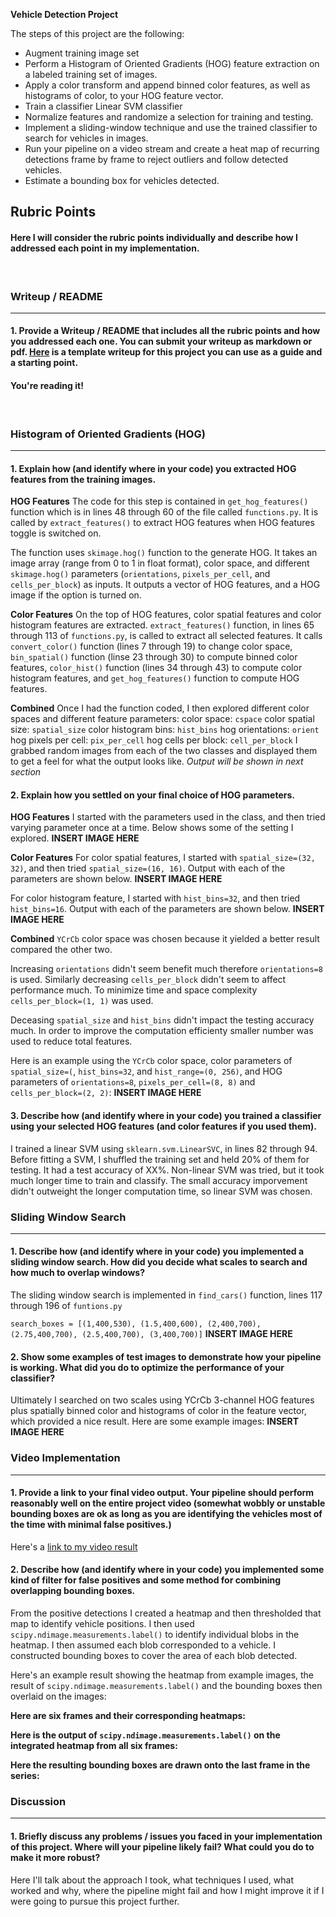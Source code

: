 **Vehicle Detection Project**

The steps of this project are the following:

* Augment training image set
* Perform a Histogram of Oriented Gradients (HOG) feature extraction on a labeled training set of images.
* Apply a color transform and append binned color features, as well as histograms of color, to your HOG feature vector. 
* Train a classifier Linear SVM classifier
* Normalize features and randomize a selection for training and testing.
* Implement a sliding-window technique and use the trained classifier to search for vehicles in images.
* Run your pipeline on a video stream and create a heat map of recurring detections frame by frame to reject outliers and follow detected vehicles.
* Estimate a bounding box for vehicles detected.


## Rubric Points
#### Here I will consider the rubric points individually and describe how I addressed each point in my implementation.  
&nbsp;

### Writeup / README
---
#### 1. Provide a Writeup / README that includes all the rubric points and how you addressed each one.  You can submit your writeup as markdown or pdf.  [Here](https://github.com/udacity/CarND-Vehicle-Detection/blob/master/writeup_template.md) is a template writeup for this project you can use as a guide and a starting point.  

#### You're reading it!
&nbsp;

### Histogram of Oriented Gradients (HOG)
---

#### 1. Explain how (and identify where in your code) you extracted HOG features from the training images.

**HOG Features**
The code for this step is contained in `get_hog_features()` function which is in lines 48 through 60 of the file called `functions.py`. It is called by `extract_features()` to extract HOG features when HOG features toggle is switched on.

The function uses `skimage.hog()` function to the generate HOG. It takes an image array (range from 0 to 1 in float format), color space, and different `skimage.hog()`  parameters (`orientations`, `pixels_per_cell`, and `cells_per_block`) as inputs. It outputs a vector of HOG features, and a HOG image if the option is turned on. 

**Color Features**
On the top of HOG features, color spatial features and color histogram features are extracted. `extract_features()` function, in lines 65 through 113 of `functions.py`, is called to extract all selected features. It calls `convert_color()` function (lines 7 through 19) to change color space, `bin_spatial()` function (linse 23 through 30) to compute binned color features, `color_hist()` function (lines 34 through 43) to compute color histogram features, and `get_hog_features()` function to compute HOG features.

**Combined**
Once I had the function coded, I then explored different color spaces and different feature parameters:
color space: `cspace`
color spatial size: `spatial_size`
color histogram bins: `hist_bins`
hog orientations: `orient`
hog pixels per cell: `pix_per_cell`
hog cells per block: `cell_per_block`
I grabbed random images from each of the two classes and displayed them to get a feel for what the output looks like.
*Output will be shown in next section*

#### 2. Explain how you settled on your final choice of HOG parameters.

**HOG Features**
I started with the parameters used in the class, and then tried varying parameter once at a time. Below shows some of the setting I explored.
**INSERT IMAGE HERE**

**Color Features**
For color spatial features, I started with `spatial_size=(32, 32)`, and then tried `spatial_size=(16, 16)`. Output with each of the parameters are shown below. 
**INSERT IMAGE HERE**

For color histogram feature, I started with `hist_bins=32`, and then tried `hist_bins=16`. Output with each of the parameters are shown below. 
**INSERT IMAGE HERE**

**Combined**
`YCrCb` color space was chosen because it yielded a better result compared the other two. 

Increasing `orientations` didn't seem benefit much therefore `orientations=8` is used. Similarly decreasing `cells_per_block` didn't seem to affect performance much. To minimize time and space complexity `cells_per_block=(1, 1)` was used.

Deceasing `spatial_size` and `hist_bins` didn't impact the testing accuracy much. In order to improve the computation efficienty smaller number was used to reduce total features.

Here is an example using the `YCrCb` color space, color parameters of `spatial_size=(`, `hist_bins=32`, and     `hist_range=(0, 256)`,  and HOG parameters of `orientations=8`, `pixels_per_cell=(8, 8)` and `cells_per_block=(2, 2)`:
**INSERT IMAGE HERE**


#### 3. Describe how (and identify where in your code) you trained a classifier using your selected HOG features (and color features if you used them).

I trained a linear SVM using `sklearn.svm.LinearSVC`, in lines 82 through 94. Before fitting a SVM, I shuffled the training set and held 20% of them for testing. It had a test accuracy of XX%. Non-linear SVM was tried, but it took much longer time to train and classify. The small accuracy imporvement didn't outweight the longer computation time, so linear SVM was chosen.
&nbsp;

### Sliding Window Search
---
#### 1. Describe how (and identify where in your code) you implemented a sliding window search.  How did you decide what scales to search and how much to overlap windows?

The sliding window search is implemented in `find_cars()` function, lines 117 through 196 of `funtions.py`

`search_boxes = [(1,400,530), (1.5,400,600), (2,400,700),
(2.75,400,700), (2.5,400,700), (3,400,700)]` 
**INSERT IMAGE HERE**

#### 2. Show some examples of test images to demonstrate how your pipeline is working.  What did you do to optimize the performance of your classifier?

Ultimately I searched on two scales using YCrCb 3-channel HOG features plus spatially binned color and histograms of color in the feature vector, which provided a nice result.  Here are some example images:
**INSERT IMAGE HERE**
&nbsp;

### Video Implementation
---
#### 1. Provide a link to your final video output.  Your pipeline should perform reasonably well on the entire project video (somewhat wobbly or unstable bounding boxes are ok as long as you are identifying the vehicles most of the time with minimal false positives.)
Here's a [link to my video result](./project_video.mp4)

#### 2. Describe how (and identify where in your code) you implemented some kind of filter for false positives and some method for combining overlapping bounding boxes.

From the positive detections I created a heatmap and then thresholded that map to identify vehicle positions.  I then used `scipy.ndimage.measurements.label()` to identify individual blobs in the heatmap.  I then assumed each blob corresponded to a vehicle.  I constructed bounding boxes to cover the area of each blob detected.  

Here's an example result showing the heatmap from example images, the result of `scipy.ndimage.measurements.label()` and the bounding boxes then overlaid on the images:

**Here are six frames and their corresponding heatmaps:**

**Here is the output of `scipy.ndimage.measurements.label()` on the integrated heatmap from all six frames:**

**Here the resulting bounding boxes are drawn onto the last frame in the series:**
&nbsp;

### Discussion
---
#### 1. Briefly discuss any problems / issues you faced in your implementation of this project.  Where will your pipeline likely fail?  What could you do to make it more robust?

Here I'll talk about the approach I took, what techniques I used, what worked and why, where the pipeline might fail and how I might improve it if I were going to pursue this project further.  

